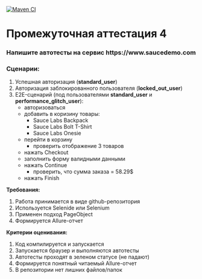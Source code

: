 [![Maven CI](https://github.com/AtalantaK/Final_Certification_4/actions/workflows/maven.yml/badge.svg)](https://github.com/AtalantaK/Final_Certification_4/actions/workflows/maven.yml)
<h1> Промежуточная аттестация 4</h1> 
<h3> Напишите автотесты на сервис https://www.saucedemo.com </h3>
<h3> Сценарии:</h3>

1. Успешная авторизация (**standard_user**)
2. Авторизация заблокированного пользователя (**locked_out_user**)
3. E2E-сценарий (под пользователями **standard_user** и **performance_glitch_user**):
   - авторизоваться
   - добавить в коризину товары:
     - Sauce Labs Backpack
     - Sauce Labs Bolt T-Shirt
     - Sauce Labs Onesie
   - перейти в корзину
     - проверить отображение 3 товаров
   - нажать Checkout
   - заполнить форму валидными данными
   - нажать Continue
     - проверить, что сумма заказа = 58.29$
   - нажать Finish

**Требования:**
1.	Работа принимается в виде github-репозитория
2.	Используется Selenide или Selenium
3.	Применен подход PageObject
4.	Формируется Allure-отчет

**Критерии оценивания:**
1.	Код компилируется и запускается
2.	Запускается браузер и выполняются автотесты
3.	Автотесты проходят в зеленом статусе (не падают)
4.	Формируется понятный читаемый Allure-отчет
5.	В репозитории нет лишних файлов/папок




